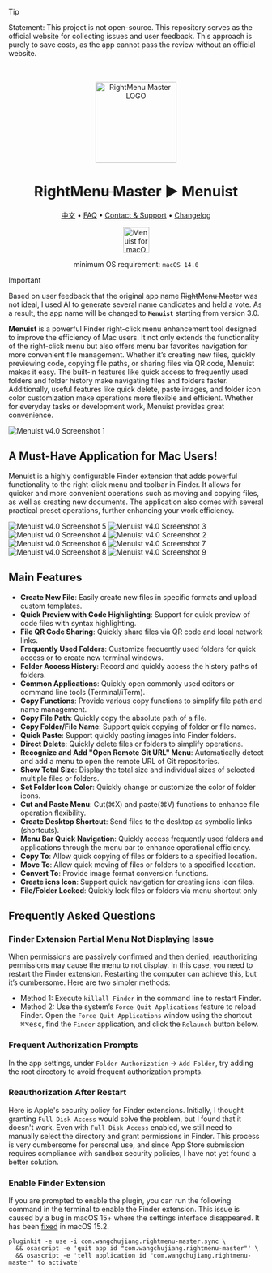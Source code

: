 <!--idoc:ignore:start-->
> [!TIP]
> Statement: This project is not open-source. This repository serves as the official website for collecting issues and user feedback. This approach is purely to save costs, as the app cannot pass the review without an official website.
<!--idoc:ignore:end-->

<div align="center">
  <br />
  <br />
  <a href="https://wangchujiang.com/rightmenu-master/">
  <img src="./assets/logo.png" alt="RightMenu Master LOGO" width="160" height="160">
  </a>
  <h1>
    <del>RightMenu Master</del> ▶ <span>Menuist</span>
  </h1>
  <!--rehype:style=border: 0;-->
  <p>
    <a href="./README.zh.md">中文</a> • 
		<a href="#frequently-asked-questions">FAQ</a> • 
    <a target="_blank" href="https://github.com/jaywcjlove/rightmenu-master/issues/new?template=bug_report.yml">Contact & Support</a> • 
    <a href="./CHANGELOG.md">Changelog</a>
  </p>
  <p>
    <a target="_blank" href="https://apps.apple.com/app/menuist/6737160756" title="Menuist for macOS">
      <img alt="Menuist for macOS" src="https://jaywcjlove.github.io/sb/download/macos.svg" height="51">
    </a>
  </p>
</div>

<div align="center">

minimum OS requirement: `macOS 14.0`

</div>

> [!IMPORTANT]
> 
> Based on user feedback that the original app name ~~RightMenu Master~~ was not ideal, I used AI to generate several name candidates and held a vote. As a result, the app name will be changed to **`Menuist`** starting from version 3.0.

**Menuist** is a powerful Finder right-click menu enhancement tool designed to improve the efficiency of Mac users. It not only extends the functionality of the right-click menu but also offers menu bar favorites navigation for more convenient file management. Whether it’s creating new files, quickly previewing code, copying file paths, or sharing files via QR code, Menuist makes it easy. The built-in features like quick access to frequently used folders and folder history make navigating files and folders faster. Additionally, useful features like quick delete, paste images, and folder icon color customization make operations more flexible and efficient. Whether for everyday tasks or development work, Menuist provides great convenience.

![Menuist v4.0 Screenshot 1](./assets/screenshots-1.png)

## A Must-Have Application for Mac Users!

Menuist is a highly configurable Finder extension that adds powerful functionality to the right-click menu and toolbar in Finder. It allows for quicker and more convenient operations such as moving and copying files, as well as creating new documents. The application also comes with several practical preset operations, further enhancing your work efficiency.

![Menuist v4.0 Screenshot 5](./assets/screenshots-5.png)
![Menuist v4.0 Screenshot 3](./assets/screenshots-3.png)
![Menuist v4.0 Screenshot 4](./assets/screenshots-4.png)
![Menuist v4.0 Screenshot 2](./assets/screenshots-2.png)
![Menuist v4.0 Screenshot 6](./assets/screenshots-6.png)
![Menuist v4.0 Screenshot 7](./assets/screenshots-7.png)
![Menuist v4.0 Screenshot 8](./assets/screenshots-8.png)
![Menuist v4.0 Screenshot 9](./assets/screenshots-9.png)

## Main Features

- **Create New File**: Easily create new files in specific formats and upload custom templates.
- **Quick Preview with Code Highlighting**: Support for quick preview of code files with syntax highlighting.
- **File QR Code Sharing**: Quickly share files via QR code and local network links.
- **Frequently Used Folders**: Customize frequently used folders for quick access or to create new terminal windows.
- **Folder Access History**: Record and quickly access the history paths of folders.
- **Common Applications**: Quickly open commonly used editors or command line tools (Terminal/iTerm).
- **Copy Functions**: Provide various copy functions to simplify file path and name management.
- **Copy File Path**: Quickly copy the absolute path of a file.
- **Copy Folder/File Name**: Support quick copying of folder or file names.
- **Quick Paste**: Support quickly pasting images into Finder folders.
- **Direct Delete**: Quickly delete files or folders to simplify operations.
- **Recognize and Add "Open Remote Git URL" Menu**: Automatically detect and add a menu to open the remote URL of Git repositories.
- **Show Total Size**: Display the total size and individual sizes of selected multiple files or folders.
- **Set Folder Icon Color**: Quickly change or customize the color of folder icons.
- **Cut and Paste Menu**: Cut(⌘X) and paste(⌘V) functions to enhance file operation flexibility.
- **Create Desktop Shortcut**: Send files to the desktop as symbolic links (shortcuts).
- **Menu Bar Quick Navigation**: Quickly access frequently used folders and applications through the menu bar to enhance operational efficiency.
- **Copy To**: Allow quick copying of files or folders to a specified location.
- **Move To**: Allow quick moving of files or folders to a specified location.
- **Convert To**: Provide image format conversion functions.
- **Create icns Icon**: Support quick navigation for creating icns icon files.
- **File/Folder Locked**: Quickly lock files or folders via menu shortcut only

## Frequently Asked Questions

### Finder Extension Partial Menu Not Displaying Issue

When permissions are passively confirmed and then denied, reauthorizing permissions may cause the menu to not display. In this case, you need to restart the Finder extension. Restarting the computer can achieve this, but it’s cumbersome. Here are two simpler methods:

- Method 1: Execute `killall Finder` in the command line to restart Finder.  
- Method 2: Use the system’s `Force Quit Applications` feature to reload Finder. Open the `Force Quit Applications` window using the shortcut <kbd>⌘</kbd><kbd>⌥</kbd><kbd>esc</kbd>, find the `Finder` application, and click the `Relaunch` button below.

### Frequent Authorization Prompts

In the app settings, under `Folder Authorization` -> `Add Folder`, try adding the root directory to avoid frequent authorization prompts.

### Reauthorization After Restart

Here is Apple's security policy for Finder extensions. Initially, I thought granting `Full Disk Access` would solve the problem, but I found that it doesn't work. Even with `Full Disk Access` enabled, we still need to manually select the directory and grant permissions in Finder. This process is very cumbersome for personal use, and since App Store submission requires compliance with sandbox security policies, I have not yet found a better solution.

### Enable Finder Extension

If you are prompted to enable the plugin, you can run the following command in the terminal to enable the Finder extension. This issue is caused by a bug in macOS 15+ where the settings interface disappeared. It has been [fixed](https://forums.developer.apple.com/forums/thread/756711?answerId=812519022#812519022) in macOS 15.2.

```shell
pluginkit -e use -i com.wangchujiang.rightmenu-master.sync \
  && osascript -e 'quit app id "com.wangchujiang.rightmenu-master"' \
  && osascript -e 'tell application id "com.wangchujiang.rightmenu-master" to activate'
```

<!--idoc:config:
title: An exceptional Finder right-click menu enhancement tool that makes your right-click menu more powerful.
keywords: RightMenu, Finder, macOS, application, file management, create new file, copy functionality, enhancement tool
-->